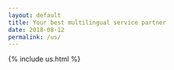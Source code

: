 ```yaml
---
layout: default
title: Your best multilingual service partner
date: 2018-08-12
permalink: /us/
---
```


{% include us.html %}
